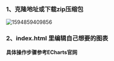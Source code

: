 ### 1、克隆地址或下载zip压缩包

![1594859409856](C:\Users\Administrator\AppData\Roaming\Typora\typora-user-images\1594859409856.png)

### 2、index.html 里编辑自己想要的图表

**具体操作步骤参考ECharts官网**